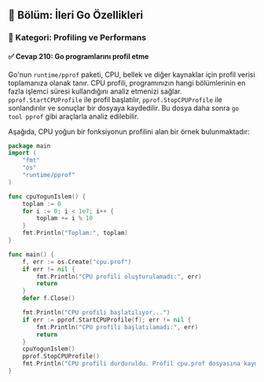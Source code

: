 ## 📘 Bölüm: İleri Go Özellikleri  
### 🔹 Kategori: Profiling ve Performans  
#### ✅ Cevap 210: Go programlarını profil etme

Go'nun `runtime/pprof` paketi, CPU, bellek ve diğer kaynaklar için profil verisi toplamanıza olanak tanır. CPU profili, programınızın hangi bölümlerinin en fazla işlemci süresi kullandığını analiz etmenizi sağlar. `pprof.StartCPUProfile` ile profil başlatılır, `pprof.StopCPUProfile` ile sonlandırılır ve sonuçlar bir dosyaya kaydedilir. Bu dosya daha sonra `go tool pprof` gibi araçlarla analiz edilebilir.

Aşağıda, CPU yoğun bir fonksiyonun profilini alan bir örnek bulunmaktadır:

```go
package main
import (
    "fmt"
    "os"
    "runtime/pprof"
)

func cpuYogunIslem() {
    toplam := 0
    for i := 0; i < 1e7; i++ {
        toplam += i % 10
    }
    fmt.Println("Toplam:", toplam)
}

func main() {
    f, err := os.Create("cpu.prof")
    if err != nil {
        fmt.Println("CPU profili oluşturulamadı:", err)
        return
    }
    defer f.Close()

    fmt.Println("CPU profili başlatılıyor...")
    if err := pprof.StartCPUProfile(f); err != nil {
        fmt.Println("CPU profili başlatılamadı:", err)
        return
    }
    cpuYogunIslem()
    pprof.StopCPUProfile()
    fmt.Println("CPU profili durduruldu. Profil cpu.prof dosyasına kaydedildi.")
}
```
